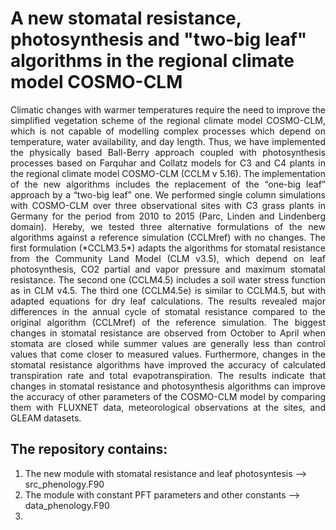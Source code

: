 # A new stomatal resistance, photosynthesis and "two-big leaf" algorithms in the regional climate model COSMO-CLM

<p align="justify">
  Climatic changes with warmer temperatures require the need to improve the simplified vegetation scheme of the regional climate model COSMO-CLM, which is not capable of modelling complex processes which depend on temperature, water availability, and day length. Thus, we have implemented the physically based Ball-Berry approach coupled with photosynthesis processes based on Farquhar and Collatz models for C3 and C4 plants in the regional climate model COSMO-CLM (CCLM v 5.16). The implementation of the new algorithms includes the replacement of the “one-big leaf” approach by a “two-big leaf” one. We performed single column simulations with COSMO-CLM over three observational sites with C3 grass plants in Germany for the period from 2010 to 2015 (Parc, Linden and Lindenberg domain). Hereby, we tested three alternative formulations of the new algorithms against a reference simulation (CCLMref) with no changes. The first formulation (*CCLM3.5*) adapts the algorithms for stomatal resistance from the Community Land Model (CLM v3.5), which depend on leaf photosynthesis, CO2 partial and vapor pressure and maximum stomatal resistance. The second one (CCLM4.5) includes a soil water stress function as in CLM v4.5. The third one (CCLM4.5e) is similar to CCLM4.5, but with adapted equations for dry leaf calculations. The results revealed major differences in the annual cycle of stomatal resistance compared to the original algorithm (CCLMref) of the reference simulation. The biggest changes in stomatal resistance are observed from October to April when stomata are closed while summer values are generally less than control values that come closer to measured values. Furthermore, changes in the stomatal resistance algorithms have improved the accuracy of calculated transpiration rate and total evapotranspiration. The results indicate that changes in stomatal resistance and photosynthesis algorithms can improve the accuracy of other parameters of the COSMO-CLM model by comparing them with FLUXNET data, meteorological observations at the sites, and GLEAM datasets.
</p>

## The repository contains:
1. The new module with stomatal resistance and leaf photosyntesis --> src_phenology.F90
2. The module with constant PFT parameters and other constants --> data_phenology.F90
3. 

